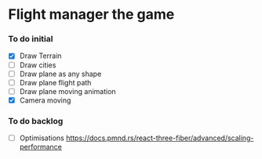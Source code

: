 # Flight manager the game

### To do initial

- [x] Draw Terrain
- [ ] Draw cities
- [ ] Draw plane as any shape
- [ ] Draw plane flight path
- [ ] Draw plane moving animation
- [x] Camera moving

### To do backlog

- [ ] Optimisations https://docs.pmnd.rs/react-three-fiber/advanced/scaling-performance
